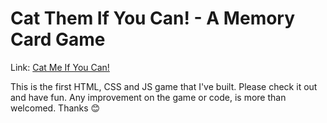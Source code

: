 <h1>Cat Them If You Can! - A Memory Card Game</h1>
<p>Link: <a href="https://cat-them-if-you-can.netlify.app/">Cat Me If You Can!</a></p>
<p>This is the first HTML, CSS and JS game that I've built. Please check it out and have fun. Any improvement on the game or code, is more than welcomed. Thanks 😊</p>
